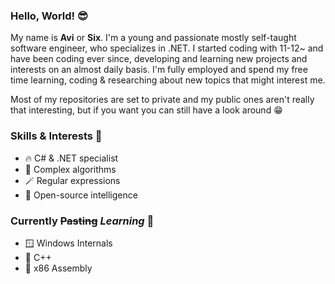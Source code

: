 ### Hello, World! :sunglasses:

My name is **Avi** or **Six**. 
I'm a young and passionate mostly self-taught software engineer, who specializes in .NET. 
I started coding with 11-12~ and have been coding ever since, developing and learning new projects and interests on an almost daily basis.
I'm fully employed and spend my free time learning, coding & researching about new topics that might interest me. 

Most of my repositories are set to private and my public ones aren't really that interesting, but if you want you can still have a look around :grin:

### Skills & Interests :space_invader:
- :fire: C# & .NET specialist
- :robot: Complex algorithms  
- :magic_wand: Regular expressions  
- :new_moon_with_face: Open-source intelligence

### Currently ~~Pasting~~ *Learning* 🧐
- :window: Windows Internals
- :syringe: C++
- :monkey: x86 Assembly
